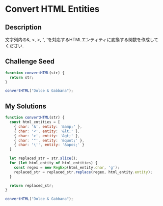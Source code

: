 # Convert HTML Entities

## Description
文字列内の&, <, >, ", 'を対応するHTMLエンティティに変換する関数を作成してください.

## Challenge Seed
```js
function convertHTML(str) {
  return str;
}

convertHTML("Dolce & Gabbana");
```

## My Solutions
```js
function convertHTML(str) {
  const html_entities = [
    { char: '&', entity: '&amp;' },
    { char: '<', entity: '&lt;' },
    { char: '>', entity: '&gt;' },
    { char: '"', entity: '&quot;' },
    { char: '\'', entity: '&apos;' }
  ]

  let replaced_str = str.slice();
  for (let html_entity of html_entities) {
    const regex = new RegExp(html_entity.char, 'g');
    replaced_str = replaced_str.replace(regex, html_entity.entity);
  }

  return replaced_str;
}

convertHTML("Dolce & Gabbana");
```
